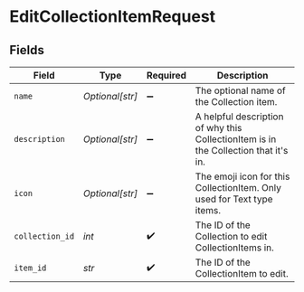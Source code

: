 # EditCollectionItemRequest


## Fields

| Field                                                                               | Type                                                                                | Required                                                                            | Description                                                                         |
| ----------------------------------------------------------------------------------- | ----------------------------------------------------------------------------------- | ----------------------------------------------------------------------------------- | ----------------------------------------------------------------------------------- |
| `name`                                                                              | *Optional[str]*                                                                     | :heavy_minus_sign:                                                                  | The optional name of the Collection item.                                           |
| `description`                                                                       | *Optional[str]*                                                                     | :heavy_minus_sign:                                                                  | A helpful description of why this CollectionItem is in the Collection that it's in. |
| `icon`                                                                              | *Optional[str]*                                                                     | :heavy_minus_sign:                                                                  | The emoji icon for this CollectionItem. Only used for Text type items.              |
| `collection_id`                                                                     | *int*                                                                               | :heavy_check_mark:                                                                  | The ID of the Collection to edit CollectionItems in.                                |
| `item_id`                                                                           | *str*                                                                               | :heavy_check_mark:                                                                  | The ID of the CollectionItem to edit.                                               |